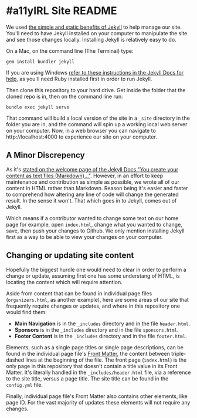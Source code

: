 # #a11yIRL Site README

We used [the simple and static benefits of Jekyll](https://jekyllrb.com/) to help manage our site. You'll need to have Jekyll installed on your computer to manipulate the site and see those changes locally. Installing Jekyll is relatively easy to do.

On a Mac, on the command line (The Terminal) type:

`gem install bundler jekyll`

If you are using Windows [refer to these instructions in the Jekyll Docs for help](https://jekyllrb.com/docs/windows/), as you'll need Ruby installed first in order to run Jekyll.

Then clone this repository to your hard drive. Get inside the folder that the cloned repo is in, then on the command line run:

`bundle exec jekyll serve`

That command will build a local version of the site in a `_site` directory in the folder you are in, and the command will spin up a working local web server on your computer. Now, in a web browser you can navigate to http://localhost:4000 to experience our site on your computer.

## A Minor Discrepency

As it's [stated on the welcome page of the Jekyll Docs "You create your content as text files (Markdown)..."](https://jekyllrb.com/docs/home/). However, in an effort to keep maintenance and contribution as simple as possible, we wrote all of our content in HTML rather than Markdown. Reason being it's easier and faster to comprehend how altering any line of code will change the generated result. In the sense it won't. That which goes in to Jekyll, comes out of Jekyll.

Which means if a contributor wanted to change some text on our home page for example, open `index.html`, change what you wanted to change, save, then push your changes to Github. We only mention installing Jekyll first as a way to be able to view your changes on your computer.

## Changing or updating site content

Hopefully the biggest hurdle one would need to clear in order to perform a change or update, assuming first one has some understang of HTML, is locating the content which will require attention.

Aside from content that can be found in individual page files (`organizers.html`, as another example), here are some areas of our site that frequently require changes or updates, and where in this repository one would find them:

- **Main Navigation** is in the `_includes` directory and in the file `header.html`.
- **Sponsors** is in the `_includes` directory and in the file `sponsors.html`.
- **Footer Content** is in the `_includes` directory and in the file `footer.html`.

Elements, such as a single page titles or single page descriptions, can be found in the individual page file's [Front Matter](https://jekyllrb.com/docs/front-matter/), the content between triple-dashed lines at the beginning of the file. The front page (`index.html`) is the only page in this repository that doesn't contain a title value in its Front Matter. It's literally handled in the `_includes/header.html` file, via a reference to the site title, versus a page title. The site title can be found in the `config.yml` file.

Finally, individual page file's Front Matter also contains other elements, like page ID. For the vast majority of updates these elements will not require any changes.
